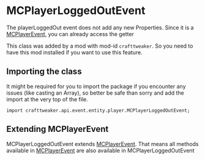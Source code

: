 # MCPlayerLoggedOutEvent

The playerLoggedOut event does not add any new Properties.
 Since it is a [MCPlayerEvent](/vanilla/api/event/player/MCPlayerEvent), you can already access the getter

This class was added by a mod with mod-id `crafttweaker`. So you need to have this mod installed if you want to use this feature.

## Importing the class

It might be required for you to import the package if you encounter any issues (like casting an Array), so better be safe than sorry and add the import at the very top of the file.
```zenscript
import crafttweaker.api.event.entity.player.MCPlayerLoggedOutEvent;
```


## Extending MCPlayerEvent

MCPlayerLoggedOutEvent extends [MCPlayerEvent](/vanilla/api/event/player/MCPlayerEvent). That means all methods available in [MCPlayerEvent](/vanilla/api/event/player/MCPlayerEvent) are also available in MCPlayerLoggedOutEvent

